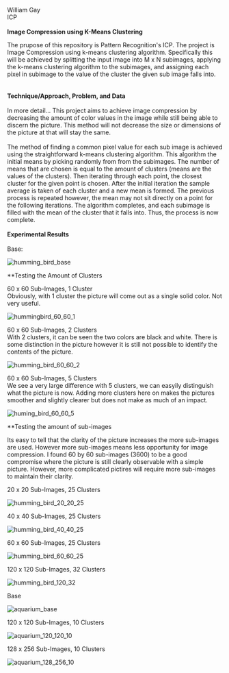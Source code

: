 William Gay <br />
ICP <br /> <br />
**Image Compression using K-Means Clustering**
<br />

The prupose of this repository is Pattern Recognition's ICP. The project is Image Compression using k-means clustering algorithm. Specifically this will be achieved by splitting the input image into M x N subimages, applying the k-means clustering algorithm to the subimages, and assigning each pixel in subimage to the value of the cluster the given sub image falls into. <br />
<br />
<br />
**Technique/Approach, Problem, and Data**
<br /><br />
In more detail... This project aims to achieve image compression by decreasing the amount of color values in the image while still being able to discern the picture. This method will not decrease the size or dimensions of the picture at that will stay the same. 
<br /><br />
The method of finding a common pixel value for each sub image is achieved using the straightforward k-means clustering algorithm. This algorithm the initial means by picking randomly from from the subimages. The number of means that are chosen is equal to the amount of clusters (means are the values of the clusters). Then iterating through each point, the closest cluster for the given point is chosen. After the initial iteration the sample average is taken of each cluster and a new mean is formed. The previous process is repeated however, the mean may not sit directly on a point for the following iterations. The algorithm completes, and each subimage is filled with the mean of the cluster that it falls into. Thus, the process is now complete.
<br />
<br />
**Experimental Results**
<br /><br />
Base:

![humming_bird_base](https://user-images.githubusercontent.com/56702193/144263538-49ff96a9-4c32-4123-a2c9-9f77185393c0.png)

**Testing the Amount of Clusters

60 x 60 Sub-Images, 1 Cluster
<br />
Obviously, with 1 cluster the picture will come out as a single solid color. Not very useful.

![hummingbird_60_60_1](https://user-images.githubusercontent.com/56702193/144268745-d2e6bcb5-ea4c-4dc2-bd9e-b565dcd0d30d.png)

60 x 60 Sub-Images, 2 Clusters
<br />
With 2 clusters, it can be seen the two colors are black and white. There is some distinction in the picture however it is still not possible to identify the contents of the picture.

![humming_bird_60_60_2](https://user-images.githubusercontent.com/56702193/144268778-e2e858e8-1b89-427a-a79d-b82cac9fbfac.png)

60 x 60 Sub-Images, 5 Clusters
<br />
We see a very large difference with 5 clusters, we can easyily distinguish what the picture is now. Adding more clusters here on makes the pictures smoother and slightly clearer but does not make as much of an impact.

![huming_bird_60_60_5](https://user-images.githubusercontent.com/56702193/144269615-947465d5-956a-418d-b10f-3fd0dac22eaf.png)

**Testing the amount of sub-images

Its easy to tell that the clarity of the picture increases the more sub-images are used. However more sub-images means less opportunity for image compression. I found 60 by 60 sub-images (3600) to be a good compromise where the picture is still clearly observable with a simple picture. However, more complicated pictires will require more sub-images to maintain their clarity.

20 x 20 Sub-Images, 25 Clusters
<br />

![humming_bird_20_20_25](https://user-images.githubusercontent.com/56702193/144268924-872cd779-a459-4644-aa63-c288b4e200de.png)

40 x 40 Sub-Images, 25 Clusters

![humming_bird_40_40_25](https://user-images.githubusercontent.com/56702193/144268929-de6b684d-10fc-4c0e-86fa-ec2c78068c2e.png)

60 x 60 Sub-Images, 25 Clusters

![humming_bird_60_60_25](https://user-images.githubusercontent.com/56702193/144268940-e3f8bbc6-51d9-43b3-84ce-2bfd948e51a1.png)

120 x 120 Sub-Images, 32 Clusters

![humming_bird_120_32](https://user-images.githubusercontent.com/56702193/144268991-56f16c01-9d5f-42e6-ac5a-faca21f6329d.png)

Base

![aquarium_base](https://user-images.githubusercontent.com/56702193/144270921-cfe9406b-0d55-4328-9093-01bfe8da6121.png)

120 x 120 Sub-Images, 10 Clusters

![aquarium_120_120_10](https://user-images.githubusercontent.com/56702193/144270263-4b061d4f-2d09-4ec4-854c-4e4e02c1c063.png)

128 x 256 Sub-Images, 10 Clusters

![aquarium_128_256_10](https://user-images.githubusercontent.com/56702193/144270962-80728941-81ab-4987-ab36-01b0b879cda4.png)

